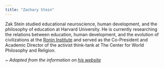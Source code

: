 ```yaml
---
title: "Zachary Stein"
---
```


Zak Stein studied educational neuroscience, human development, and the philosophy of education at Harvard University. He is currently researching the relations between education, human development, and the evolution of civilizations at the [Ronin Institute](https://ronininstitute.org/) and served as the Co-President and Academic Director of the activist think-tank at The Center for World Philosophy and Religion.

_~ Adapted from the information on [his website](http://www.zakstein.org/about.html)_
